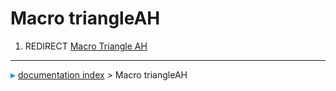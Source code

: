 # Macro triangleAH
1.  REDIRECT [Macro Triangle AH](Macro_Triangle_AH.md)



---
![](images/Right_arrow.png) [documentation index](../README.md) > Macro triangleAH
